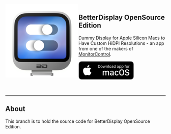 <img src=".github/Icon-1024.png" width="230" alt="App icon" align="left"/>

<div>
<h2>BetterDisplay OpenSource Edition</h2>
<p>Dummy Display for Apple Silicon Macs to Have Custom HiDPI Resolutions - an app from one of the makers of <a href="https://github.com/MonitorControl/MonitorControl">MonitorControl</a>.<p>
<a href="https://github.com/AikoCute-Offical/BetterDisplay/releases"><img src=".github/macos_badge_noborder.png" width="175" alt="Download for macOS"/></a>
</div>

<br />
  
<hr>
  
## About

This branch is to hold the source code for BetterDisplay OpenSource Edition.

